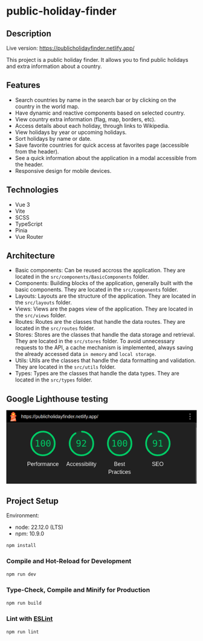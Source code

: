 # public-holiday-finder

## Description

Live version: https://publicholidayfinder.netlify.app/

This project is a public holiday finder. It allows you to find public holidays and extra information about a country.

## Features

- Search countries by name in the search bar or by clicking on the country in the world map.
- Have dynamic and reactive components based on selected country.
- View country extra information (flag, map, borders, etc).
- Access details about each holiday, through links to Wikipedia.
- View holidays by year or upcoming holidays.
- Sort holidays by name or date.
- Save favorite countries for quick access at favorites page (accessible from the header).
- See a quick information about the application in a modal accessible from the header.
- Responsive design for mobile devices.

## Technologies

- Vue 3
- Vite
- SCSS
- TypeScript
- Pinia
- Vue Router

## Architecture

- Basic components: Can be reused accross the application. They are located in the `src/components/BasicComponents` folder.
- Components: Building blocks of the application, generally built with the basic components. They are located in the `src/components` folder.
- Layouts: Layouts are the structure of the application. They are located in the `src/layouts` folder.
- Views: Views are the pages view of the application. They are located in the `src/views` folder.
- Routes: Routes are the classes that handle the data routes. They are located in the `src/routes` folder.
- Stores: Stores are the classes that handle the data storage and retrieval. They are located in the `src/stores` folder. To avoid unnecessary requests to the API, a cache mechanism is implemented, always saving the already accessed data `in memory` and `local storage`.
- Utils: Utils are the classes that handle the data formatting and validation. They are located in the `src/utils` folder.
- Types: Types are the classes that handle the data types. They are located in the `src/types` folder.

## Google Lighthouse testing

![Google Lighthouse testing](./docs/lighthouse.png)

## Project Setup

Environment:

- node: 22.12.0 (LTS)
- npm: 10.9.0

```sh
npm install
```

### Compile and Hot-Reload for Development

```sh
npm run dev
```

### Type-Check, Compile and Minify for Production

```sh
npm run build
```

### Lint with [ESLint](https://eslint.org/)

```sh
npm run lint
```
